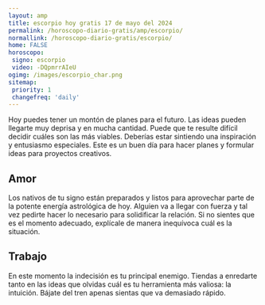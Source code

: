 ```yaml
---
layout: amp
title: escorpio hoy gratis 17 de mayo del 2024 
permalink: /horoscopo-diario-gratis/amp/escorpio/
normallink: /horoscopo-diario-gratis/escorpio/
home: FALSE
horoscopo:
 signo: escorpio
 video: -DQpmrrAIeU
ogimg: /images/escorpio_char.png
sitemap:
 priority: 1
 changefreq: 'daily'
---
```



Hoy puedes tener un montón de planes para el futuro. Las ideas pueden llegarte muy deprisa y en mucha cantidad. Puede que te resulte difícil decidir cuáles son las más viables. Deberías estar sintiendo una inspiración y entusiasmo especiales. Este es un buen día para hacer planes y formular ideas para proyectos creativos.

## Amor

Los nativos de tu signo están preparados y listos para aprovechar parte de la potente energía astrológica de hoy. Alguien va a llegar con fuerza y tal vez pedirte hacer lo necesario para solidificar la relación. Si no sientes que es el momento adecuado, explícale de manera inequívoca cuál es la situación.

## Trabajo

En este momento la indecisión es tu principal enemigo. Tiendas a enredarte tanto en las ideas que olvidas cuál es tu herramienta más valiosa: la intuición. Bájate del tren apenas sientas que va demasiado rápido.